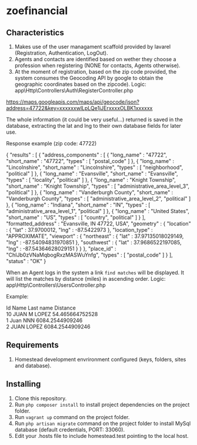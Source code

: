 # zoefinancial

## Characteristics

1. Makes use of the user managament scaffold provided by lavarel (Registration, Authentication, LogOut).
2. Agents and contacts are identified based on wether they choose a profession when registering (NONE for contacts, Agents otherwise).
3. At the moment of registration, based on the zip code provided, the system consumes the Geocoding API by google to obtain the geographic coordinates based on the zipcode).  Logic: app\Http\Controllers\Auth\RegisterController.php

https://maps.googleapis.com/maps/api/geocode/json?address=47722&key=xxxxxxwlLpLQe1jJErxxxxOLBK1xxxxxx

The whole information (it could be very useful...) returned is saved in the database, extracting the lat and lng to their own database fields for later use.

Response example (zip code: 47722)

{
   "results" : [
      {
         "address_components" : [
            {
               "long_name" : "47722",
               "short_name" : "47722",
               "types" : [ "postal_code" ]
            },
            {
               "long_name" : "Lincolnshire",
               "short_name" : "Lincolnshire",
               "types" : [ "neighborhood", "political" ]
            },
            {
               "long_name" : "Evansville",
               "short_name" : "Evansville",
               "types" : [ "locality", "political" ]
            },
            {
               "long_name" : "Knight Township",
               "short_name" : "Knight Township",
               "types" : [ "administrative_area_level_3", "political" ]
            },
            {
               "long_name" : "Vanderburgh County",
               "short_name" : "Vanderburgh County",
               "types" : [ "administrative_area_level_2", "political" ]
            },
            {
               "long_name" : "Indiana",
               "short_name" : "IN",
               "types" : [ "administrative_area_level_1", "political" ]
            },
            {
               "long_name" : "United States",
               "short_name" : "US",
               "types" : [ "country", "political" ]
            }
         ],
         "formatted_address" : "Evansville, IN 47722, USA",
         "geometry" : {
            "location" : {
               "lat" : 37.9700012,
               "lng" : -87.5422973
            },
            "location_type" : "APPROXIMATE",
            "viewport" : {
               "northeast" : {
                  "lat" : 37.97135018029149,
                  "lng" : -87.54094831970851
               },
               "southwest" : {
                  "lat" : 37.9686522197085,
                  "lng" : -87.54364628029151
               }
            }
         },
         "place_id" : "ChIJb0zVNaMqbogRxzMASWuYnfg",
         "types" : [ "postal_code" ]
      }
   ],
   "status" : "OK"
}

When an Agent logs in the system a link `find matches` will be displayed. It will list the matches by distance (miles) in ascending order. Logic: app\Http\Controllers\UsersController.php

Example:

Id	Name	Last name	Distance<br>
10	JUAN M  LOPEZ   	54.465664752528<br>
1	Juan	NNN	        6084.2544909246<br>
2	JUAN    LOPEZ   	6084.2544909246<br>


## Requirements
1. Homestead development envrironment configured (keys, folders, sites and database).

## Installing
1. Clone this repository.
2. Run `php composer install` to install project dependencies on the project folder.
3. Run `vagrant up` command on the project folder.
4. Run `php artisan migrate` command on the project folder to install MySql database (default credentials, PORT: 33060).
5. Edit your .hosts file to  include homestead.test pointing to the local host.
